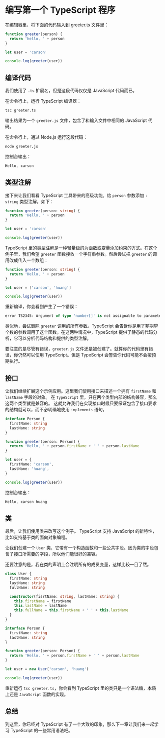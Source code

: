 # 编写第一个 TypeScript 程序

在编辑器里，将下面的代码输入到 greeter.ts 文件里：

```javascript
function greeter(person) {
  return 'hello, ' + person
}

let user = 'carson'

console.log(greeter(user))
```

## 编译代码

我们使用了 `.ts` 扩展名，但是这段代码仅仅是 JavaScript 代码而已。

在命令行上，运行 TypeScript 编译器：

```bash
tsc greeter.ts
```

输出结果为一个 `greeter.js` 文件，包含了和输入文件中相同的 JavaScript 代码。

在命令行上，通过 Node.js 运行这段代码：

```bash
node greeter.js
```

控制台输出：

```javascript
Hello, carson
```

## 类型注解

接下来让我们看看 TypeScript 工具带来的高级功能。给 `person` 参数添加 `: string` 类型注解，如下：

```typescript
function greeter(person: string) {
  return 'Hello, ' + person
}

let user = 'carson'

console.log(greeter(user))
```

TypeScript 里的类型注解是一种轻量级的为函数或变量添加约束的方式。在这个例子里，我们希望 `greeter` 函数接收一个字符串参数。然后尝试把 `greeter` 的调用改成传入一个数组：

```typescript
function greeter(person: string) {
  return 'Hello, ' + person
}

let user = ['carson', 'huang']

console.log(greeter(user))
```

重新编译，你会看到产生了一个错误：

```typescript
error TS2345: Argument of type 'number[]' is not assignable to parameter of type 'string'.
```

类似地，尝试删除 `greeter` 调用的所有参数。TypeScript 会告诉你是用了非期望个数的参数调用了这个函数。在这两种情况中，TypeScript 提供了静态的代码分析，它可以分析代码结构和提供的类型注解。

要注意的是尽管有错误，`greeter.js` 文件还是被创建了。就算你的代码里有错误，你仍然可以使用 TypeScript。但是 TypeScript 会警告你代码可能不会按预期执行。

## 接口

让我们继续扩展这个示例应用。这里我们使用接口来描述一个拥有 `firstName` 和 `lastName` 字段的对象。 在 `TypeScript` 里，只在两个类型内部的结构兼容，那么这两个类型就是兼容的。 这就允许我们在实现接口时候只要保证包含了接口要求的结构就可以，而不必明确地使用 `implements` 语句。

```typescript
interface Person {
  firstName: string
  lastName: string
}

function greeter(person: Person) {
  return 'Hello, ' + person.firstName + ' ' + person.lastName
}

let user = {
  firstName: 'carson',
  lastName: 'huang',
}

console.log(greeter(user))
```

控制台输出：

```javascript
Hello, carson huang
```

## 类

最后，让我们使用类来改写这个例子。 TypeScript 支持 JavaScript 的新特性，比如支持基于类的面向对象编程。

让我们创建一个 `User` 类，它带有一个构造函数和一些公共字段。因为类的字段包含了接口所需要的字段，所以他们能很好的兼容。

还要注意的是，我在类的声明上会注明所有的成员变量，这样比较一目了然。

```typescript
class User {
  firstName: string
  lastName: string
  fullName: string

  constructor(fisrtName: string, lastName: string) {
    this.firstName = firstName
    this.lastName = lastName
    this.fullName = this.firstName + ' ' + this.lastName
  }
}

interface Person {
  firstName: string
  lastName: string
}

function greeter(person: Person) {
  return 'Hello, ' + person.firstName + ' ' + person.lastName
}

let user = new User('carson', 'huang')

console.log(greeter(user))
```

重新运行 `tsc greeter.ts`，你会看到 TypeScript 里的类只是一个语法糖，本质上还是 `JavaScript` 函数的实现。

## 总结

到这里，你已经对 TypeScript 有了一个大致的印象，那么下一章让我们来一起学习 TypeScript 的一些常用语法吧。
